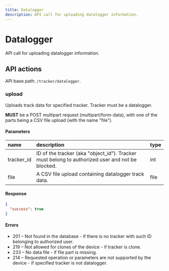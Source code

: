 ```yaml
---
title: Datalogger
description: API call for uploading datalogger information.
---
```

# Datalogger

API call for uploading datalogger information.


## API actions

API base path: `/tracker/datalogger`.

### upload

Uploads track data for specified tracker. Tracker must be a datalogger.

**MUST** be a POST multipart request (multipart/form-data), with one of the parts being a CSV file upload 
(with the name "file").

#### Parameters

| name       | description                                                                                     | type |
|:-----------|:------------------------------------------------------------------------------------------------|:-----|
| tracker_id | ID of the tracker (aka "object_id"). Tracker must belong to authorized user and not be blocked. | int  |
| file       | A CSV file upload containing datalogger track data.                                             | file |

#### Response

```json
{
  "success": true
}
```

#### Errors

* 201 – Not found in the database - if there is no tracker with such ID belonging to authorized user.
* 219 – Not allowed for clones of the device - if tracker is clone.
* 233 – No data file - if file part is missing.
* 214 – Requested operation or parameters are not supported by the device - if specified tracker is not datalogger.
